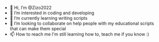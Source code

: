 - 👋 Hi, I’m @Zizo2022
- 👀 I’m interested in coding and developing 
- 🌱 I’m currently learning writing scripts
- 💞️ I’m looking to collaborate on help people with my educational scripts that can make them special
- 📫 How to reach me I'm still learning how to, teach me if you know :)

<!---
Zizo2022/Zizo2022 is a ✨ special ✨ repository because its `README.md` (this file) appears on your GitHub profile.
You can click the Preview link to take a look at your changes.
--->
